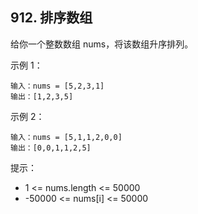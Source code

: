 ## 912. 排序数组
给你一个整数数组 nums，将该数组升序排列。

 

示例 1：
```
输入：nums = [5,2,3,1]
输出：[1,2,3,5]
```
示例 2：
```
输入：nums = [5,1,1,2,0,0]
输出：[0,0,1,1,2,5]
```

提示：

+ 1 <= nums.length <= 50000
+ -50000 <= nums[i] <= 50000